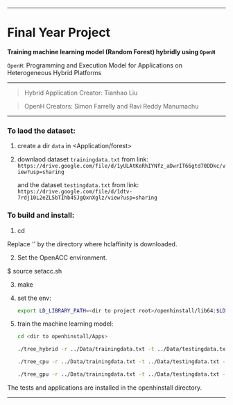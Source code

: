 ---------------------------------------------------------------------
# Final Year Project
**Training machine learning model (Random Forest) hybridly using `OpenH`**

`OpenH`: Programming and Execution Model for Applications on Heterogeneous Hybrid Platforms

---------------------------------------------------------------------

> Hybrid Application Creator: Tianhao Liu

> OpenH Creators: Simon Farrelly and Ravi Reddy Manumachu

---------------------------------------------------------------------

### To laod the dataset:

1. create a dir `data` in <Application/forest>

2. downlaod dataset `trainingdata.txt` from link: `https://drive.google.com/file/d/1yULAtKeRhIYNfz_aDwrIT66gtd70DDkc/view?usp=sharing`

   and the dataset   `testingdata.txt` from link: `https://drive.google.com/file/d/1dtv-7rdj10L2eZL5bTIhb45JgQxnXglz/view?usp=sharing`

### To build and install:

1. cd <hclaffinity root directory>

Replace '<hclaffinity root directory>' by the directory 
where hclaffinity is downloaded.

2. Set the OpenACC environment.

$ source setacc.sh

3. make

4. set the env:

    ~~~sh
    export LD_LIBRARY_PATH=<dir to project root>/openhinstall/lib64:$LD_LIBRARY_PATH
    ~~~

5. train the machine learning model:

    ~~~sh
    cd <dir to openhinstall/Apps>
    
    ./tree_hybrid -r ../Data/trainingdata.txt -t ../Data/testingdata.txt -d 784 -c 49 -s 10000 -m 10000 -p 0
    
    ./tree_cpu -r ../Data/trainingdata.txt -t ../Data/testingdata.txt -d 784 -c 49 -s 10000 -m 10000 -p 0 -n 10
    
    ./tree_gpu -r ../Data/trainingdata.txt -t ../Data/testingdata.txt -d 784 -c 49 -s 10000 -m 10000 -p 0 -n 10
    ~~~

The tests and applications are installed in the openhinstall directory.

---------------------------------------------------------------------
